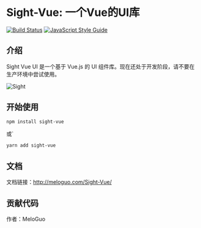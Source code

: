 # Sight-Vue: 一个Vue的UI库

[![Build Status](https://travis-ci.org/MeloGuo/Sight-Vue.svg?branch=master)](https://travis-ci.org/MeloGuo/Sight-Vue)
[![JavaScript Style Guide](https://img.shields.io/badge/code_style-standard-brightgreen.svg)](https://standardjs.com)

## 介绍
Sight Vue UI 是一个基于 Vue.js 的 UI 组件库。现在还处于开发阶段，请不要在生产环境中尝试使用。

![Sight](https://i.vimeocdn.com/video/322403573_1280x720.jpg)

## 开始使用

```bash
npm install sight-vue
```
或`
```bash
yarn add sight-vue
```

## 文档
文档链接：http://meloguo.com/Sight-Vue/

## 贡献代码

作者：MeloGuo
